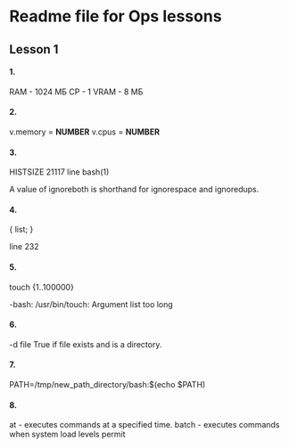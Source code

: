 # Readme file for Ops lessons

## Lesson 1

#### 1.

RAM - 1024 МБ
CP - 1
VRAM - 8 МБ

#### 2.

v.memory = __NUMBER__
v.cpus = __NUMBER__

#### 3.

HISTSIZE
21117 line bash(1)

A value of ignoreboth is shorthand for ignorespace and ignoredups.

#### 4.

{ list; }

line 232

#### 5.

touch {1..100000} 

-bash: /usr/bin/touch: Argument list too long

#### 6.

 -d file 
 True if file exists and is a directory.

#### 7.

PATH=/tmp/new_path_directory/bash:$(echo $PATH)

#### 8.

at - executes commands at a specified time.
batch - executes commands when system load levels permit
